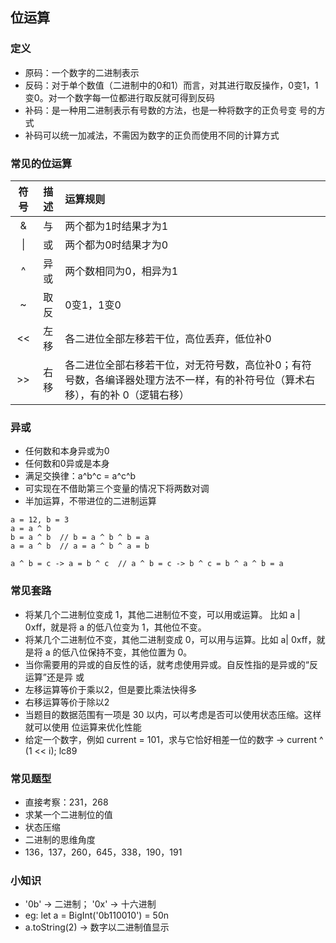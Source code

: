 ## 位运算

### 定义
* 原码：一个数字的二进制表示
* 反码：对于单个数值（二进制中的0和1）而言，对其进行取反操作，0变1，1变0。对一个数字每一位都进行取反就可得到反码
* 补码：是一种用二进制表示有号数的方法，也是一种将数字的正负号变 号的方式
* 补码可以统一加减法，不需因为数字的正负而使用不同的计算方式

### 常见的位运算
| 符号 | 描述 | 运算规则 |
| :-----:| :----: | :---- |
| & | 与 | 两个都为1时结果才为1 |
| &#124; | 或 | 两个都为0时结果才为0 |
| ^ | 异或 | 两个数相同为0，相异为1 |
| ~ | 取反 | 0变1，1变0 |
| &lt;&lt; | 左移 | 各二进位全部左移若干位，高位丢弃，低位补0 |
| &gt;&gt; | 右移 | 各二进位全部右移若干位，对无符号数，高位补0；有符号数，各编译器处理方法不一样，有的补符号位（算术右移），有的补 0（逻辑右移） |

### 异或
* 任何数和本身异或为0
* 任何数和0异或是本身
* 满足交换律：a^b^c = a^c^b
* 可实现在不借助第三个变量的情况下将两数对调
* 半加运算，不带进位的二进制运算
```
a = 12, b = 3
a = a ^ b
b = a ^ b  // b = a ^ b ^ b = a
a = a ^ b  // a = a ^ b ^ a = b

a ^ b = c -> a = b ^ c  // a ^ b = c -> b ^ c = b ^ a ^ b = a
```

### 常见套路
* 将某几个二进制位变成 1，其他二进制位不变，可以用或运算。 比如 a | 0xff，就是将 a 的低八位变为 1，其他位不变。
* 将某几个二进制位不变，其他二进制变成 0，可以用与运算。比如 a| 0xff，就 是将 a 的低八位保持不变，其他位置为 0。
* 当你需要用的异或的自反性的话，就考虑使用异或。自反性指的是异或的“反运算”还是异 或
* 左移运算等价于乘以2，但是要比乘法快得多
* 右移运算等价于除以2
* 当题目的数据范围有一项是 30 以内，可以考虑是否可以使用状态压缩。这样就可以使用 位运算来优化性能
* 给定一个数字，例如 current = 101，求与它恰好相差一位的数字 -> current ^ (1 << i); lc89

### 常见题型
* 直接考察：231，268
* 求某一个二进制位的值
* 状态压缩
* 二进制的思维角度
* 136，137，260，645，338，190，191

### 小知识
* '0b' -> 二进制； '0x' -> 十六进制
* eg: let a = BigInt('0b110010') = 50n
* a.toString(2) -> 数字以二进制值显示
